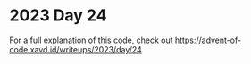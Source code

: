 # 2023 Day 24

For a full explanation of this code, check out https://advent-of-code.xavd.id/writeups/2023/day/24